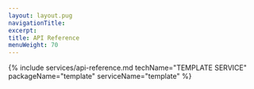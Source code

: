 ```yaml
---
layout: layout.pug
navigationTitle:
excerpt:
title: API Reference
menuWeight: 70
---
```


{% include services/api-reference.md
    techName="TEMPLATE SERVICE"
    packageName="template"
    serviceName="template" %}
